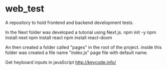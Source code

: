 # web_test
A repository to hold frontend and backend development tests.

In the Next folder was developed a tutorial using Next.js.
npm init -y
npm install next
npm install react
npm install react-doom

An then created a folder called "pages" in the root of the project. inside this folder was created a file name "index.js" page file
with default name.

Get heyboard inputs in javaScript
http://keycode.info/

